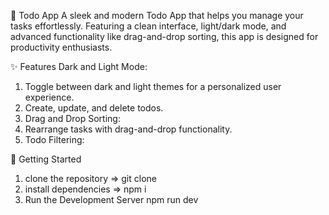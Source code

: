 
🌟 Todo App
A sleek and modern Todo App that helps you manage your tasks effortlessly. Featuring a clean interface, light/dark mode, and advanced functionality like drag-and-drop sorting, this app is designed for productivity enthusiasts.

✨ Features
Dark and Light Mode:

1) Toggle between dark and light themes for a personalized user experience.
2) Create, update, and delete todos.
3) Drag and Drop Sorting:
4) Rearrange tasks with drag-and-drop functionality.
5) Todo Filtering:

🚀 Getting Started
1) clone the repository
 => git clone <repository-url>
2) install dependencies
 => npm i
3) Run the Development Server
npm run dev